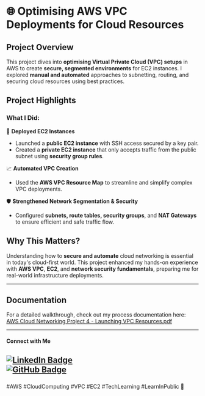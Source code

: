 # 🌐 Optimising AWS VPC Deployments for Cloud Resources  

## **Project Overview**  
This project dives into **optimising Virtual Private Cloud (VPC) setups** in AWS to create **secure, segmented environments** for EC2 instances. I explored **manual and automated** approaches to subnetting, routing, and securing cloud resources using best practices.  

## **Project Highlights**  

### **What I Did:**  
🚀 **Deployed EC2 Instances**  
- Launched a **public EC2 instance** with SSH access secured by a key pair.  
- Created a **private EC2 instance** that only accepts traffic from the public subnet using **security group rules**.  

📈 **Automated VPC Creation**  
- Used the **AWS VPC Resource Map** to streamline and simplify complex VPC deployments.  

🛡️ **Strengthened Network Segmentation & Security**  
- Configured **subnets, route tables, security groups**, and **NAT Gateways** to ensure efficient and safe traffic flow.  

## **Why This Matters?**  
Understanding how to **secure and automate** cloud networking is essential in today's cloud-first world. This project enhanced my hands-on experience with **AWS VPC**, **EC2**, and **network security fundamentals**, preparing me for real-world infrastructure deployments.  

---

## Documentation  
For a detailed walkthrough, check out my process documentation here:  
[AWS Cloud Networking Project 4 - Launching VPC Resources.pdf](https://github.com/user-attachments/files/20862334/AWS.Cloud.Networking.Project.4.-.Launching.VPC.Resources.pdf)

---
#### **Connect with Me**  
[![LinkedIn Badge](https://img.shields.io/badge/LinkedIn-Profile-blue)](https://www.linkedin.com/in/mahesh-patil0555/)  
[![GitHub Badge](https://img.shields.io/badge/GitHub-Profile-black)](https://github.com/Mahesh7880) 
-----

###  
#AWS #CloudComputing #VPC #EC2 #TechLearning #LearnInPublic 🚀
